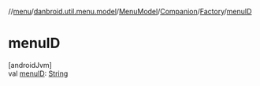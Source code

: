 //[menu](../../../../../index.md)/[danbroid.util.menu.model](../../../index.md)/[MenuModel](../../index.md)/[Companion](../index.md)/[Factory](index.md)/[menuID](menu-i-d.md)

# menuID

[androidJvm]\
val [menuID](menu-i-d.md): [String](https://kotlinlang.org/api/latest/jvm/stdlib/kotlin/-string/index.html)
